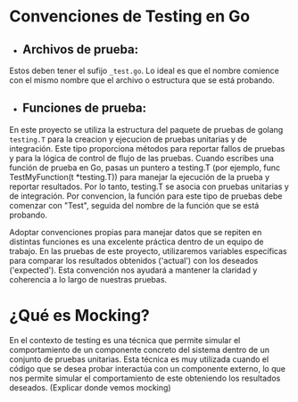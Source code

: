 
# Convenciones de Testing en Go

- ## Archivos de prueba: 
Estos deben tener el sufijo `_test.go`. Lo ideal es que el nombre comience con el mismo nombre que el archivo o estructura que se está probando.
- ## Funciones de prueba: 
En este proyecto se utiliza la estructura del paquete de pruebas de golang `testing.T` para la creacion y ejecucion de pruebas unitarias y de integración. Este tipo proporciona métodos para reportar fallos de pruebas y para la lógica de control de flujo de las pruebas. Cuando escribes una función de prueba en Go, pasas un puntero a testing.T (por ejemplo, func TestMyFunction(t *testing.T)) para manejar la ejecución de la prueba y reportar resultados. Por lo tanto, testing.T se asocia con pruebas unitarias y de integración. Por convencion, la función para este tipo de pruebas debe comenzar con "Test", seguida del nombre de la función que se está probando.

Adoptar convenciones propias para manejar datos que se repiten en distintas funciones es una excelente práctica dentro de un equipo de trabajo. En las pruebas de este proyecto, utilizaremos variables específicas para comparar los resultados obtenidos ('actual') con los deseados ('expected'). Esta convención nos ayudará a mantener la claridad y coherencia a lo largo de nuestras pruebas.

# ¿Qué es Mocking? 

En el contexto de testing es una técnica que permite simular el comportamiento de un componente concreto del sistema dentro de un conjunto de pruebas unitarias. Esta técnica es muy utilizada cuando el código que se desea probar interactúa con un componente externo, lo que nos permite simular el comportamiento de este obteniendo los resultados deseados. (Explicar donde vemos mocking)


